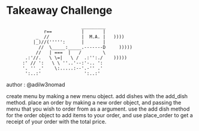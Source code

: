 Takeaway Challenge
==================
```
                            _________
              r==           |       |
           _  //            |  M.A. |   ))))
          |_)//(''''':      |       |
            //  \_____:_____.-------D     )))))
           //   | ===  |   /        \
       .:'//.   \ \=|   \ /  .:'':./    )))))
      :' // ':   \ \ ''..'--:'-.. ':
      '. '' .'    \:.....:--'.-'' .'
       ':..:'                ':..:'

 ```

author : @adilw3nomad

create menu by making a new menu object. add dishes with the add_dish method.
place an order by making a new order object, and passing the menu that you wish to order from as a argument. use the add dish method for the order object to add items to your order, and use place_order to get a receipt of your order with the total price. 
